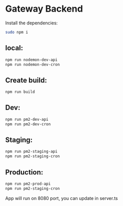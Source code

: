 # Gateway Backend
Install the dependencies:
```bash
sudo npm i
```

## local:
```bash
npm run nodemon-dev-api
npm run nodemon-dev-cron
```

## Create build:
```bash
npm run build
```
## Dev:
```bash
npm run pm2-dev-api
npm run pm2-dev-cron
```

## Staging:
```bash
npm run pm2-staging-api
npm run pm2-staging-cron
```

## Production:
```bash
npm run pm2-prod-api
npm run pm2-staging-cron
```

App will run on 8080 port, you can update in server.ts
